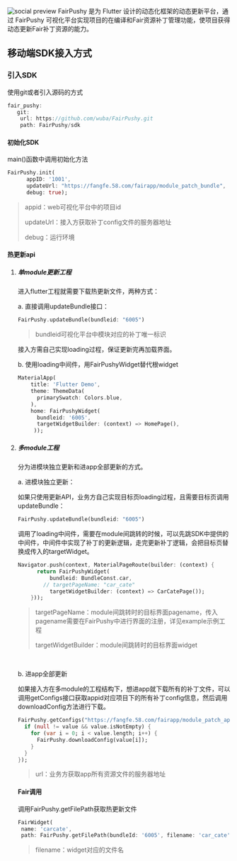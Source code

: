 ![social preview](https://github.com/wuba/fair/blob/main/social-dark.png)
FairPushy 是为 Flutter 设计的动态化框架的动态更新平台，通过 FairPushy 可视化平台实现项目的在编译和Fair资源补丁管理功能，使项目获得动态更新Fair补丁资源的能力。


## 移动端SDK接入方式
### 引入SDK

使用git或者引入源码的方式

```dart
fair_pushy:
   git:
   	url: https://github.com/wuba/FairPushy.git
	path: FairPushy/sdk
```



#### 初始化SDK

main()函数中调用初始化方法

```dart
FairPushy.init(
      appID: '1001',
      updateUrl: "https://fangfe.58.com/fairapp/module_patch_bundle",
      debug: true);
```

> appid：web可视化平台中的项目id
>
> updateUrl：接入方获取补丁config文件的服务器地址
>
> debug：运行环境



#### 热更新api

1. ##### 单module更新工程

   进入flutter工程就需要下载热更新文件，两种方式：

   a. 直接调用updateBundle接口：

   ```dart
   FairPushy.updateBundle(bundleid: "6005")
   ```

   > bundleid可视化平台中模块对应的补丁唯一标识

   接入方需自己实现loading过程，保证更新完再加载界面。

   b. 使用loading中间件，用FairPushyWidget替代根widget

   ```dart
   MaterialApp(
       title: 'Flutter Demo',
       theme: ThemeData(
         primarySwatch: Colors.blue,
       ),
       home: FairPushyWidget(
         bundleid: '6005',
         targetWidgetBuilder: (context) => HomePage(),
   		));
   ```

   

2. ##### 多module工程

   分为进模块独立更新和进app全部更新的方式。

   a. 进模块独立更新：

   如果只使用更新API，业务方自己实现目标页loading过程，且需要目标页调用updateBundle：

   ```dart
   FairPushy.updateBundle(bundleid: "6005")
   ```

   

   调用了loading中间件，需要在module间跳转的时候，可以先跳SDK中提供的中间件，中间件中实现了补丁的更新逻辑，走完更新补丁逻辑，会把目标页替换成传入的targetWidget。

   ```dart
   Navigator.push(context, MaterialPageRoute(builder: (context) {
         return FairPushyWidget(
             bundleid: BundleConst.car,
           // targetPageName: "car_cate"
             targetWidgetBuilder: (context) => CarCatePage());
       }));
   ```

   > targetPageName：module间跳转时的目标界面pagename，传入pagename需要在FairPushy中进行界面的注册，详见example示例工程
   >
   > targetWidgetBuilder：module间跳转时的目标界面widget

   ​	

   b. 进app全部更新

   如果接入方在多module的工程结构下，想进app就下载所有的补丁文件，可以调用getConfigs接口获取appid对应项目下的所有补丁config信息，然后调用downloadConfig方法进行下载。

   ```dart
   FairPushy.getConfigs("https://fangfe.58.com/fairapp/module_patch_app").then((value) {
     if (null != value && value.isNotEmpty) {
       for (var i = 0; i < value.length; i++) {
         FairPushy.downloadConfig(value[i]);
       }
     }
   });
   ```

   > url：业务方获取app所有资源文件的服务器地址
   
   
   #### Fair调用
   调用FairPushy.getFilePath获取热更新文件
   ```dart
   FairWidget(
    name: 'carcate',
    path: FairPushy.getFilePath(bundleId: '6005', filename: 'car_cate'));
   ```
   > filename：widget对应的文件名



